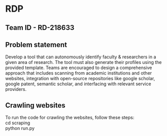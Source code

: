 # RDP

## Team ID - RD-218633

## Problem statement
Develop a tool that can autonomously identify faculty &amp; researchers in a given area of research. The tool must also generate their profiles using the provided template. Teams are encouraged to design a comprehensive approach that includes scanning from academic institutions and other websites, integration with open-source repositories like google scholar, google patent, semantic scholar, and interfacing with relevant service providers.

## Crawling websites
To run the code for crawling the websites, follow these steps:
<br/>
cd scraping
<br/>
python run.py
<br/>
